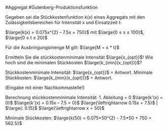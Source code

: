#Aggregat #Gutenberg-Produktionsfunktion

Gegeben sei die Stückkostenfunktion k(x) eines Aggregats mit den Zulässigkeitsbereichen für Intensität x und Einsatzzeit t:

$\large{k(x) = 0.075x^{2} – 7.5x + 750}$ mit $\large{0 ≤ x ≤ 100}$, $\large{0 ≤ t ≤ 20}$

Für die Ausbringungsmenge M gilt:
$\large{M = x * t}$

Ermitteln Sie die stückkostenminimale Intensität $\large{x_{opt}}$! 
Wie hoch sind die minimalen Stückkosten $\large{k_{min}(x_{opt})}$?

Stückkostenminimale Intensität: $\large{x_{opt}}$ = Antwort.
Minimale Stückkosten: $\large{k_{min}(x_{opt})}$ = Antwort.  

(Eingabe mit einer Nachkommastelle!)

Berechnung stückkostenminimale Intensität: 1. Ableitung = 0
$\large{k'(x) = 0}$
$\large{k'(x) = 0.15x – 7.5 = 0}$
$\large{\leftrightarrow 0.15x = 7.5}$ | $\large{: 0.15}$
$\large{\leftrightarrow x = 50}$

Minimale Stückkosten:
$\large{k(50) = 0.075*50^{2} - 7.5*50 + 750 = 562.5}$
